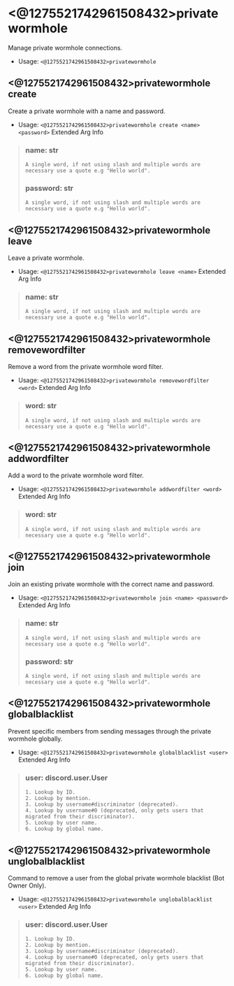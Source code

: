 # <@1275521742961508432>privatewormhole
Manage private wormhole connections.<br/>
 - Usage: `<@1275521742961508432>privatewormhole`
## <@1275521742961508432>privatewormhole create
Create a private wormhole with a name and password.<br/>
 - Usage: `<@1275521742961508432>privatewormhole create <name> <password>`
Extended Arg Info
> ### name: str
> ```
> A single word, if not using slash and multiple words are necessary use a quote e.g "Hello world".
> ```
> ### password: str
> ```
> A single word, if not using slash and multiple words are necessary use a quote e.g "Hello world".
> ```
## <@1275521742961508432>privatewormhole leave
Leave a private wormhole.<br/>
 - Usage: `<@1275521742961508432>privatewormhole leave <name>`
Extended Arg Info
> ### name: str
> ```
> A single word, if not using slash and multiple words are necessary use a quote e.g "Hello world".
> ```
## <@1275521742961508432>privatewormhole removewordfilter
Remove a word from the private wormhole word filter.<br/>
 - Usage: `<@1275521742961508432>privatewormhole removewordfilter <word>`
Extended Arg Info
> ### word: str
> ```
> A single word, if not using slash and multiple words are necessary use a quote e.g "Hello world".
> ```
## <@1275521742961508432>privatewormhole addwordfilter
Add a word to the private wormhole word filter.<br/>
 - Usage: `<@1275521742961508432>privatewormhole addwordfilter <word>`
Extended Arg Info
> ### word: str
> ```
> A single word, if not using slash and multiple words are necessary use a quote e.g "Hello world".
> ```
## <@1275521742961508432>privatewormhole join
Join an existing private wormhole with the correct name and password.<br/>
 - Usage: `<@1275521742961508432>privatewormhole join <name> <password>`
Extended Arg Info
> ### name: str
> ```
> A single word, if not using slash and multiple words are necessary use a quote e.g "Hello world".
> ```
> ### password: str
> ```
> A single word, if not using slash and multiple words are necessary use a quote e.g "Hello world".
> ```
## <@1275521742961508432>privatewormhole globalblacklist
Prevent specific members from sending messages through the private wormhole globally.<br/>
 - Usage: `<@1275521742961508432>privatewormhole globalblacklist <user>`
Extended Arg Info
> ### user: discord.user.User
> 
> 
>     1. Lookup by ID.
>     2. Lookup by mention.
>     3. Lookup by username#discriminator (deprecated).
>     4. Lookup by username#0 (deprecated, only gets users that migrated from their discriminator).
>     5. Lookup by user name.
>     6. Lookup by global name.
> 
>     
## <@1275521742961508432>privatewormhole unglobalblacklist
Command to remove a user from the global private wormhole blacklist (Bot Owner Only).<br/>
 - Usage: `<@1275521742961508432>privatewormhole unglobalblacklist <user>`
Extended Arg Info
> ### user: discord.user.User
> 
> 
>     1. Lookup by ID.
>     2. Lookup by mention.
>     3. Lookup by username#discriminator (deprecated).
>     4. Lookup by username#0 (deprecated, only gets users that migrated from their discriminator).
>     5. Lookup by user name.
>     6. Lookup by global name.
> 
>     
